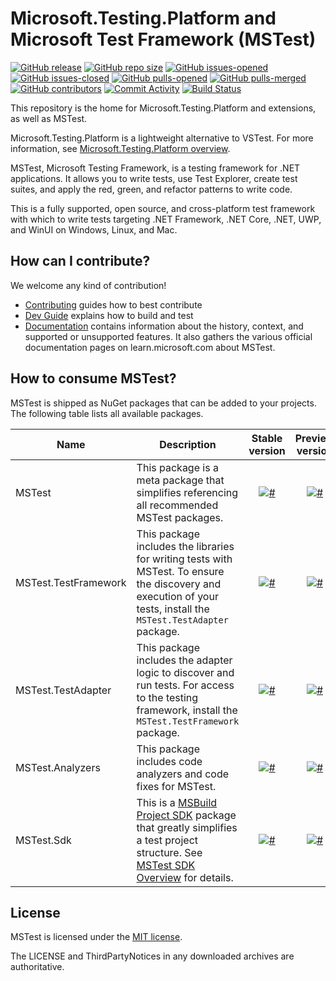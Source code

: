 # Microsoft.Testing.Platform and Microsoft Test Framework (MSTest)

[![GitHub release](https://img.shields.io/github/release/microsoft/testfx.svg)](https://GitHub.com/microsoft/testfx/releases/)
[![GitHub repo size](https://img.shields.io/github/repo-size/microsoft/testfx)](https://github.com/microsoft/testfx)
[![GitHub issues-opened](https://img.shields.io/github/issues/microsoft/testfx.svg)](https://GitHub.com/microsoft/testfx/issues?q=is%3Aissue+is%3Aopened)
[![GitHub issues-closed](https://img.shields.io/github/issues-closed/microsoft/testfx.svg)](https://GitHub.com/microsoft/testfx/issues?q=is%3Aissue+is%3Aclosed)
[![GitHub pulls-opened](https://img.shields.io/github/issues-pr/microsoft/testfx.svg)](https://GitHub.com/microsoft/testfx/pulls?q=is%3Aissue+is%3Aopened)
[![GitHub pulls-merged](https://img.shields.io/github/issues-search/microsoft/testfx?label=merged%20pull%20requests&query=is%3Apr%20is%3Aclosed%20is%3Amerged&color=darkviolet)](https://github.com/microsoft/testfx/pulls?q=is%3Apr+is%3Aclosed+is%3Amerged)
[![GitHub contributors](https://img.shields.io/github/contributors/microsoft/testfx.svg)](https://GitHub.com/microsoft/testfx/graphs/contributors/)
[![Commit Activity](https://img.shields.io/github/commit-activity/m/microsoft/testfx)](.)
[![Build Status](https://dev.azure.com/dnceng-public/public/_apis/build/status/Microsoft/testfx/microsoft.testfx?branchName=main)](https://dev.azure.com/dnceng-public/public/_build/latest?definitionId=209&branchName=main)

This repository is the home for Microsoft.Testing.Platform and extensions, as well as MSTest.

Microsoft.Testing.Platform is a lightweight alternative to VSTest. For more information, see [Microsoft.Testing.Platform overview](https://aka.ms/mtp-overview).

MSTest, Microsoft Testing Framework, is a testing framework for .NET applications. It allows you to write tests, use Test Explorer, create test suites, and apply the red, green, and refactor patterns to write code.

This is a fully supported, open source, and cross-platform test framework with which to write tests targeting .NET Framework, .NET Core, .NET, UWP, and WinUI on Windows, Linux, and Mac.

## How can I contribute?

We welcome any kind of contribution!

- [Contributing](./CONTRIBUTING.md) guides how to best contribute
- [Dev Guide](./docs/dev-guide.md) explains how to build and test
- [Documentation](docs/README.md) contains information about the history, context, and supported or unsupported features. It also gathers the various official documentation pages on learn.microsoft.com about MSTest.

## How to consume MSTest?

MSTest is shipped as NuGet packages that can be added to your projects. The following table lists all available packages.

| Name | Description | Stable version | Preview version | Dogfood version |
|--------------|---------|:--------------:|:---------------:|:---------------:|
| MSTest | This package is a meta package that simplifies referencing all recommended MSTest packages. | [![#](https://img.shields.io/nuget/v/mstest.svg?style=flat)](http://www.nuget.org/packages/MSTest/) | [![#](https://img.shields.io/nuget/vpre/mstest.svg?style=flat)](http://www.nuget.org/packages/MSTest/) | [Azure Artifacts](https://dnceng.visualstudio.com/public/_artifacts/feed/test-tools/NuGet/MSTest/versions) |
| MSTest.TestFramework | This package includes the libraries for writing tests with MSTest. To ensure the discovery and execution of your tests, install the `MSTest.TestAdapter` package. | [![#](https://img.shields.io/nuget/v/mstest.testframework.svg?style=flat)](http://www.nuget.org/packages/MSTest.TestFramework/) | [![#](https://img.shields.io/nuget/vpre/mstest.testframework.svg?style=flat)](http://www.nuget.org/packages/MSTest.TestFramework/) | [Azure Artifacts](https://dnceng.visualstudio.com/public/_artifacts/feed/test-tools/NuGet/MSTest.TestFramework/versions) |
| MSTest.TestAdapter | This package includes the adapter logic to discover and run tests. For access to the testing framework, install the `MSTest.TestFramework` package. | [![#](https://img.shields.io/nuget/v/mstest.testadapter.svg?style=flat)](http://www.nuget.org/packages/MSTest.TestAdapter/) | [![#](https://img.shields.io/nuget/vpre/mstest.testadapter.svg?style=flat)](http://www.nuget.org/packages/MSTest.TestAdapter/) | [Azure Artifacts](https://dnceng.visualstudio.com/public/_artifacts/feed/test-tools/NuGet/MSTest.TestAdapter/versions) |
| MSTest.Analyzers | This package includes code analyzers and code fixes for MSTest. | [![#](https://img.shields.io/nuget/v/mstest.analyzers.svg?style=flat)](http://www.nuget.org/packages/MSTest.Analyzers/) | [![#](https://img.shields.io/nuget/vpre/mstest.analyzers.svg?style=flat)](http://www.nuget.org/packages/MSTest.Analyzers/) | [Azure Artifacts](https://dnceng.visualstudio.com/public/_artifacts/feed/test-tools/NuGet/MSTest.Analyzers/versions) |
| MSTest.Sdk | This is a [MSBuild Project SDK](https://learn.microsoft.com/visualstudio/msbuild/how-to-use-project-sdk) package that greatly simplifies a test project structure. See [MSTest SDK Overview](https://aka.ms/mstest/sdk) for details. | [![#](https://img.shields.io/nuget/v/mstest.svg?style=flat)](http://www.nuget.org/packages/MSTest.Sdk/) | [![#](https://img.shields.io/nuget/vpre/mstest.svg?style=flat)](http://www.nuget.org/packages/MSTest.Sdk/) | [Azure Artifacts](https://dnceng.visualstudio.com/public/_artifacts/feed/test-tools/NuGet/MSTest.Sdk/versions) |

## License

MSTest is licensed under the [MIT license](LICENSE).

The LICENSE and ThirdPartyNotices in any downloaded archives are authoritative.
